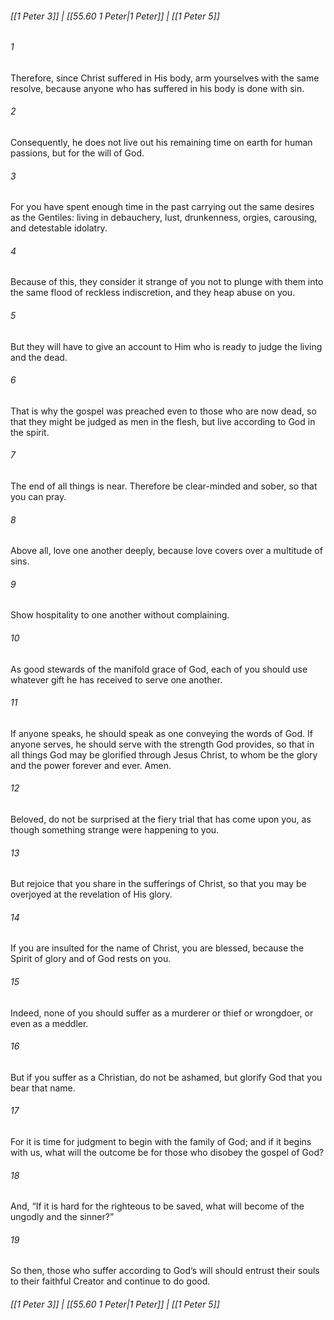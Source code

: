 
###### [[1 Peter 3]] | [[55.60 1 Peter|1 Peter]] | [[1 Peter 5]]

###### 1
Therefore, since Christ suffered in His body, arm yourselves with the same resolve, because anyone who has suffered in his body is done with sin.
###### 2
Consequently, he does not live out his remaining time on earth for human passions, but for the will of God.
###### 3
For you have spent enough time in the past carrying out the same desires as the Gentiles: living in debauchery, lust, drunkenness, orgies, carousing, and detestable idolatry.
###### 4
Because of this, they consider it strange of you not to plunge with them into the same flood of reckless indiscretion, and they heap abuse on you.
###### 5
But they will have to give an account to Him who is ready to judge the living and the dead.
###### 6
That is why the gospel was preached even to those who are now dead, so that they might be judged as men in the flesh, but live according to God in the spirit.
###### 7
The end of all things is near. Therefore be clear-minded and sober, so that you can pray.
###### 8
Above all, love one another deeply, because love covers over a multitude of sins.
###### 9
Show hospitality to one another without complaining.
###### 10
As good stewards of the manifold grace of God, each of you should use whatever gift he has received to serve one another.
###### 11
If anyone speaks, he should speak as one conveying the words of God. If anyone serves, he should serve with the strength God provides, so that in all things God may be glorified through Jesus Christ, to whom be the glory and the power forever and ever. Amen.
###### 12
Beloved, do not be surprised at the fiery trial that has come upon you, as though something strange were happening to you.
###### 13
But rejoice that you share in the sufferings of Christ, so that you may be overjoyed at the revelation of His glory.
###### 14
If you are insulted for the name of Christ, you are blessed, because the Spirit of glory and of God rests on you.
###### 15
Indeed, none of you should suffer as a murderer or thief or wrongdoer, or even as a meddler.
###### 16
But if you suffer as a Christian, do not be ashamed, but glorify God that you bear that name.
###### 17
For it is time for judgment to begin with the family of God; and if it begins with us, what will the outcome be for those who disobey the gospel of God?
###### 18
And, “If it is hard for the righteous to be saved, what will become of the ungodly and the sinner?”
###### 19
So then, those who suffer according to God’s will should entrust their souls to their faithful Creator and continue to do good.

###### [[1 Peter 3]] | [[55.60 1 Peter|1 Peter]] | [[1 Peter 5]]
